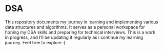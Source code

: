 # DSA
This repository documents my journey in learning and implementing various data structures and algorithms. It serves as a personal workspace for honing my DSA skills and preparing for technical interviews. This is a work in progress, and I'll be updating it regularly as I continue my learning journey. Feel free to explore :)
